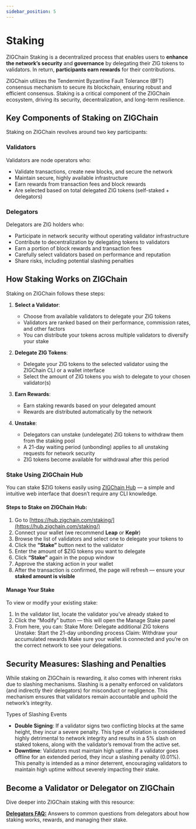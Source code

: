 ```yaml
---
sidebar_position: 5
---
```


# Staking

ZIGChain Staking is a decentralized process that enables users to **enhance the network’s security** and **governance** by delegating their ZIG tokens to validators. In return, **participants earn rewards** for their contributions.

ZIGChain utilizes the Tendermint Byzantine Fault Tolerance (BFT) consensus mechanism to secure its blockchain, ensuring robust and efficient consensus. Staking is a critical component of the ZIGChain ecosystem, driving its security, decentralization, and long-term resilience.

<div class="spacer"></div>

## Key Components of Staking on ZIGChain

Staking on ZIGChain revolves around two key participants:

### Validators

Validators are node operators who:

- Validate transactions, create new blocks, and secure the network
- Maintain secure, highly available infrastructure
- Earn rewards from transaction fees and block rewards
- Are selected based on total delegated ZIG tokens (self-staked \+ delegators)

### Delegators

Delegators are ZIG holders who:

- Participate in network security without operating validator infrastructure
- Contribute to decentralization by delegating tokens to validators
- Earn a portion of block rewards and transaction fees
- Carefully select validators based on performance and reputation
- Share risks, including potential slashing penalties

<div class="spacer"></div>

## How Staking Works on ZIGChain

Staking on ZIGChain follows these steps:

1. **Select a Validator**:

   - Choose from available validators to delegate your ZIG tokens
   - Validators are ranked based on their performance, commission rates, and other factors
   - You can distribute your tokens across multiple validators to diversify your stake

2. **Delegate ZIG Tokens**:

   - Delegate your ZIG tokens to the selected validator using the ZIGChain CLI or a wallet interface
   - Select the amount of ZIG tokens you wish to delegate to your chosen validator(s)

3. **Earn Rewards**:

   - Earn staking rewards based on your delegated amount
   - Rewards are distributed automatically by the network

4. **Unstake**:
   - Delegators can unstake (undelegate) ZIG tokens to withdraw them from the staking pool
   - A 21-day waiting period (unbonding) applies to all unstaking requests for network security
   - ZIG tokens become available for withdrawal after this period

<div class="spacer"></div>

### Stake Using ZIGChain Hub

You can stake $ZIG tokens easily using [ZIGChain Hub](https://hub.zigchain.com/staking/) — a simple and intuitive web interface that doesn’t require any CLI knowledge.

#### Steps to Stake on ZIGChain Hub:

1. Go to [https://hub.zigchain.com/staking/](https://hub.zigchain.com/staking/)
2. Connect your wallet (we recommend **Leap** or **Keplr**)
3. Browse the list of validators and select one to delegate your tokens to
4. Click the **“Stake”** button next to the validator
5. Enter the amount of $ZIG tokens you want to delegate
6. Click **“Stake”** again in the popup window
7. Approve the staking action in your wallet
8. After the transaction is confirmed, the page will refresh — ensure your **staked amount is visible**

#### Manage Your Stake

To view or modify your existing stake:

1. In the validator list, locate the validator you've already staked to
2. Click the “Modify” button — this will open the Manage Stake panel
3. From here, you can:
   Stake More: Delegate additional ZIG tokens
   Unstake: Start the 21-day unbonding process
   Claim: Withdraw your accumulated rewards
   Make sure your wallet is connected and you’re on the correct network to see your delegations.

<div class="spacer"></div>

## Security Measures: Slashing and Penalties

While staking on ZIGChain is rewarding, it also comes with inherent risks due to slashing mechanisms. Slashing is a penalty enforced on validators (and indirectly their delegators) for misconduct or negligence. This mechanism ensures that validators remain accountable and uphold the network’s integrity.

Types of Slashing Events

- **Double Signing**: If a validator signs two conflicting blocks at the same height, they incur a severe penalty. This type of violation is considered highly detrimental to network integrity and results in a 5% slash on staked tokens, along with the validator’s removal from the active set.
- **Downtime**: Validators must maintain high uptime. If a validator goes offline for an extended period, they incur a slashing penalty (0.01%). This penalty is intended as a minor deterrent, encouraging validators to maintain high uptime without severely impacting their stake.

<div class="spacer"></div>

## Become a Validator or Delegator on ZIGChain

Dive deeper into ZIGChain staking with this resource:

[//]: # "**Introduction to Validators:** A comprehensive guide on the role of validators, how to calculate rewards, and useful CLI commands, among others."

**[Delegators FAQ:](./delegators_faq.md)** Answers to common questions from delegators about how staking works, rewards, and managing their stake.

<div class="spacer"></div>

